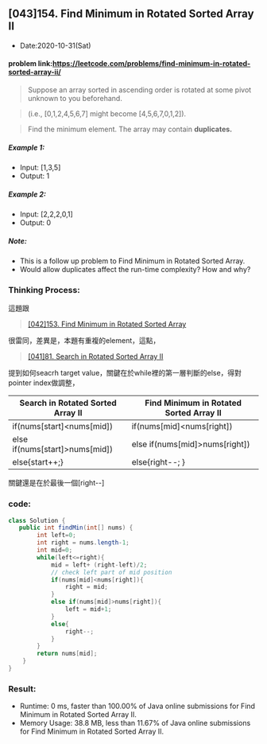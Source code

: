 ## [043]154. Find Minimum in Rotated Sorted Array II

- Date:2020-10-31(Sat)

#### problem link:https://leetcode.com/problems/find-minimum-in-rotated-sorted-array-ii/

>Suppose an array sorted in ascending order is rotated at some pivot unknown to you beforehand.

> (i.e.,  [0,1,2,4,5,6,7] might become  [4,5,6,7,0,1,2]).

>Find the minimum element.
> The array may contain **duplicates.**

##### Example 1:

- Input: [1,3,5]
- Output: 1
##### Example 2:

- Input: [2,2,2,0,1]
- Output: 0
##### Note:

- This is a follow up problem to Find Minimum in Rotated Sorted Array.
- Would allow duplicates affect the run-time complexity? How and why?

### Thinking Process:
這題跟
> [[042]153. Find Minimum in Rotated Sorted Array](https://github.com/YenKang/Leetcode/blob/master/%5B042%5D153.%20Find%20Minimum%20in%20Rotated%20Sorted%20Array.md)

很雷同，差異是，本題有重複的element，這點，

 > [[041]81. Search in Rotated Sorted Array II](https://github.com/YenKang/Leetcode/blob/master/%5B041%5D81.%20Search%20in%20Rotated%20Sorted%20Array%20II.md)
 
 提到如何seacrh target value，關鍵在於while裡的第一層判斷的else，得對pointer index做調整，
 
 

Search in Rotated Sorted Array II | Find Minimum in Rotated Sorted Array II
---|---
if(nums[start]<nums[mid]) | if(nums[mid]<nums[right])
else if(nums[start]>nums[mid])| else if(nums[mid]>nums[right])
else{start++;} |  else{right--; }

關鍵還是在於最後一個[right--]

### code:

```java
class Solution {
   public int findMin(int[] nums) {
        int left=0;
        int right = nums.length-1;
        int mid=0;
        while(left<=right){
            mid = left+ (right-left)/2;
            // check left part of mid position
            if(nums[mid]<nums[right]){
                right = mid;
            }
            else if(nums[mid]>nums[right]){
                left = mid+1;
            }
            else{
                right--;
            }
        }
        return nums[mid];
    }
}
```

### Result:
- Runtime: 0 ms, faster than 100.00% of Java online submissions for Find Minimum in Rotated Sorted Array II.
- Memory Usage: 38.8 MB, less than 11.67% of Java online submissions for Find Minimum in Rotated Sorted Array II.


